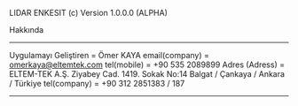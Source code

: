 LIDAR ENKESIT (c) Version 1.0.0.0 (ALPHA)

Hakkında
********************************************************************

Uygulamayı Geliştiren      = Ömer KAYA
email(company)             = omerkaya@eltemtek.com
tel(mobile)                = +90 535 2089899
Adres (Adress)             = ELTEM-TEK A.Ş.
			     Ziyabey Cad. 1419. Sokak No:14
			     Balgat / Çankaya / Ankara / Türkiye
tel(company)               = +90 312 2851383 / 187

********************************************************************

